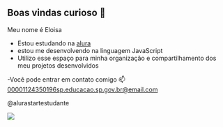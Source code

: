 ##  Boas vindas curioso 🫦


Meu nome é Eloisa 

- Estou estudando na [alura](https:www.alura.com.br)
- estou me desenvolvendo na linguagem JavaScript
- Utilizo esse espaço para minha organização e compartilhamento dos meu projetos desenvolvidos

-Você pode entrar em contato comigo 📫
00001124350196sp.educacao.sp.gov.br@email.com

@alurastartestudante

![](https://media1.tenor.com/m/s1bdw4t67GAAAAAd/cavalinho-corinthians.gif)
